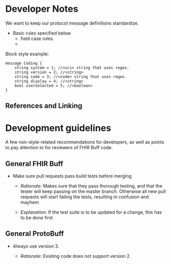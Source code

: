 Developer Notes
===============

We want to keep our protocol message definitions standardize. 
- Basic rules specified below
  - field case rules.
  - 

Block style example:
```Google proto buff
message Coding {
    string system = 1; //<uri> string that uses regex.
    string version = 2; //<string>
    string code = 3; //<code> string that uses regex.
    string display = 4; //<string>
    bool userSelected = 5; //<boolean>
}
```

References and Linking
-------------------------


Development guidelines
============================

A few non-style-related recommendations for developers, as well as points to
pay attention to for reviewers of FHIR Buff code.

General FHIR Buff
----------------------
- Make sure pull requests pass build tests before merging

  - *Rationale*: Makes sure that they pass thorough testing, and that the tester will keep passing
     on the master branch. Otherwise all new pull requests will start failing the tests, resulting in
     confusion and mayhem
 
  - *Explanation*: If the test suite is to be updated for a change, this has to
    be done first 

General ProtoBuff
-------------

- Always use version 3.

  - *Rationale*: Existing code does not support version 2.
